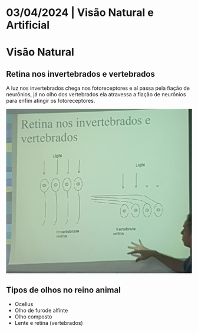 # 03/04/2024 | Visão Natural e Artificial

# Visão Natural

## Retina nos invertebrados e vertebrados

A luz nos invertebrados chega nos fotoreceptores e aí passa pela fiação de neurônios, já no olho dos vertebrados ela atravessa a fiação de neurônios para enfim atingir os fotoreceptores. 

![Diferença entre a retina nos invertebrados e vertebrados](imagens/retina_invert_vert.png)

## Tipos de olhos no reino animal

* Ocellus
* Olho de furode alfinte
* Olho composto
* Lente e retina (vertebrados)


